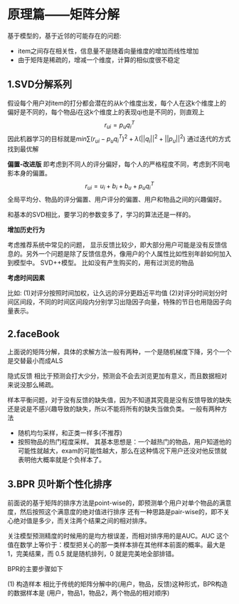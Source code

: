 # 原理篇——矩阵分解
基于模型的，基于近邻的可能存在的问题:
* item之间存在相关性，信息量不是随着向量维度的增加而线性增加
* 由于矩阵是稀疏的，增减一个维度，计算的相似度很不稳定

## 1.SVD分解系列
假设每个用户对item的打分都会潜在的从k个维度出发，每个人在这k个维度上的偏好是不同的，每个物品i在这k个维度上的表现qi也是不同的，则直观上
$$r_{ui}=p_uq_i^T$$
因此机器学习的目标就是$min \sum(r_{ui}-p_uq_i^T)^2+\lambda(||q_i||^2+||p_u||^2)$
通过迭代的方式找到最优解

**偏置-改进版**
即考虑到不同人的评分偏好，每个人的严格程度不同，考虑到不同电影本身的偏置。
$$r_{ui}=u_i+b_i + b_u + p_uq_i^T$$
全局平均分、物品的评分偏置、用户评分的偏置、用户和物品之间的兴趣偏好。

和基本的SVD相比，要学习的参数变多了，学习的算法还是一样的。

**增加历史行为**

考虑推荐系统中常见的问题，
显示反馈比较少，即大部分用户可能是没有反馈信息的。另外一个问题是除了反馈信息外，像用户的个人属性比如性别年龄如何加入到模型中。
SVD++模型。 比如没有产生购买的，用有过浏览的物品

**考虑时间因素**

比如: 
(1)对评分按照时间加权，让久远的评分更趋近平均值
(2)对评分时间划分时间区间段，不同的时间区间段内分别学习出隐因子向量，特殊的节日也用隐因子向量表示。


## 2.faceBook

上面说的矩阵分解，具体的求解方法一般有两种，一个是随机梯度下降，另个一个是交替最小而成ALS

隐式反馈
相比于预测会打大少分，预测会不会去浏览更加有意义，而且数据相对来说没那么稀疏。

样本平衡问题，对于没有反馈的缺失值，因为不知道其究竟是没有反馈导致的缺失还是说是不感兴趣导致的缺失，所以不能将所有的缺失当做负类。 一般有两种方法

* 随机均匀采样，和正类一样多(不推荐)
* 按照物品的热门程度采样。 其基本思想是：一个越热门的物品，用户知道他的可能性就越大，exam的可能性越大，那么在这种情况下用户还没对他反馈就表明他大概率就是个负样本了。

## 3.BPR 贝叶斯个性化排序
前面说的基于矩阵的排序方法是point-wise的，即预测单个用户对单个物品的满意度，然后按照这个满意度的绝对值进行排序
还有一种思路是pair-wise的，即不关心绝对值是多少，而关注两个结果之间的相对排序。

关注模型预测精度的时候用的是均方根误差，而相对排序用的是AUC。AUC 这个值在数学上等价于：模型把关心的那一类样本排在其他样本前面的概率。最大是 1，完美结果，而 0.5 就是随机排列，0 就是完美地全部排错。

BPR的主要步骤如下

(1) 构造样本
相比于传统的矩阵分解中的(用户，物品，反馈)这种形式，BPR构造的数据样本是 (用户，物品1，物品2，两个物品的相对顺序)


